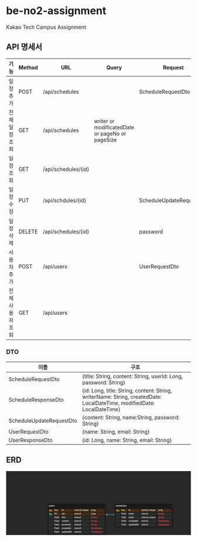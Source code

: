 # be-no2-assignment

Kakao Tech Campus Assignment

## API 명세서
|기능|Method|URL| Query                                           | Request            |Response|Status Code|
|--|---|---|-------------------------------------------------|--------------------|--------|---|
|일정 추가 |POST|/api/schedules |                                                 | ScheduleRequestDto | ScheduleResponseDto       |201|}
|전체 일정 조회|GET|/api/schedules| writer or modificatedDate or pageNo or pageSize |                    | List<ScheduleResponseDto> |200|
|일정 조회|GET|/api/schedules/{id} |                                                 |                    | ScheduleResponseDto       |200|
|일정 수정|PUT|/api/schdules/{id} |                                                 | ScheduleUpdateRequestDto | ScheduleResponseDto       |200|
|일정 삭제|DELETE|/api/schedules/{id} |                                                 | password           | ScheduleResponseDto       |200|
|사용자 추가|POST|/api/users |                                                 | UserRequestDto     | UserResponseDto          |201|
|전체 사용자 조회|GET|/api/users |                                                 |                    | List<UserResponseDto>    |200|

### DTO
| 이름                                | 구조                                                                                                                      |
|-----------------------------------|-------------------------------------------------------------------------------------------------------------------------|
| ScheduleRequestDto                | {title: String, content: String, userId: Long, password: String}                                                        |
| ScheduleResponseDto               | {id: Long, title: String, content: String, writerName: String, createdDate: LocalDateTime, modifiedDate: LocalDateTime} |
| ScheduleUpdateRequestDto    | {content: String, name:String, password: String}                                                                        |
| UserRequestDto                    | {name: String, email: String}                                                                                           |
| UserResponseDto                   | {id: Long, name: String, email: String}                                                                                 |

## ERD
![be-no2-assignment-erd.png](./erd/be-no2-assignment-erd.png)